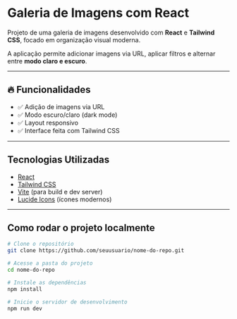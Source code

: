 # Galeria de Imagens com React

Projeto de uma galeria de imagens desenvolvido com **React** e **Tailwind CSS**, focado em organização visual moderna.  

A aplicação permite adicionar imagens via URL, aplicar filtros e alternar entre **modo claro e escuro**.

---

## 🔥 Funcionalidades

- ✅ Adição de imagens via URL
- ✅ Modo escuro/claro (dark mode)
- ✅ Layout responsivo
- ✅ Interface feita com Tailwind CSS

---

## Tecnologias Utilizadas

- [React](https://reactjs.org/)
- [Tailwind CSS](https://tailwindcss.com/)
- [Vite](https://vitejs.dev/) (para build e dev server)
- [Lucide Icons](https://lucide.dev/) (ícones modernos)

---

## Como rodar o projeto localmente

```bash
# Clone o repositório
git clone https://github.com/seuusuario/nome-do-repo.git

# Acesse a pasta do projeto
cd nome-do-repo

# Instale as dependências
npm install

# Inicie o servidor de desenvolvimento
npm run dev
